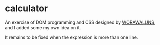 # calculator
An exercise of DOM programming and CSS
designed by [WORAWALUNS](https://dribbble.com/shots/2320805--Freebie-Calculator-UI-Sketch), and I added some my own idea on it.

It remains to be fixed when the expression is more than one line.
